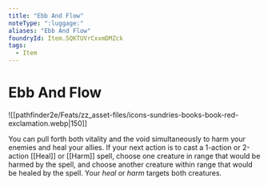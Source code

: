 ```yaml
---
title: "Ebb And Flow"
noteType: ":luggage:"
aliases: "Ebb And Flow"
foundryId: Item.5QKTUVrCxxmDMZck
tags:
  - Item
---
```


# Ebb And Flow
![[pathfinder2e/Feats/zz_asset-files/icons-sundries-books-book-red-exclamation.webp|150]]

You can pull forth both vitality and the void simultaneously to harm your enemies and heal your allies. If your next action is to cast a 1-action or 2-action [[Heal]] or [[Harm]] spell, choose one creature in range that would be harmed by the spell, and choose another creature within range that would be healed by the spell. Your _heal_ or _harm_ targets both creatures.
